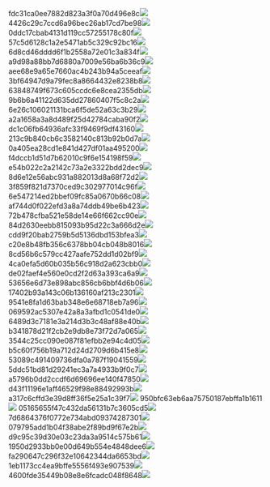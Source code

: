 fdc31ca0ee7882d823a3f0a70d496e8c<img  src="https://img.alicdn.com/bao/uploaded/i3/2639837995/TB2me9npIj_B1NjSZFHXXaDWpXa_!!2639837995.jpg_160x160.jpg">
4426c29c7ccd6a96bec26ab17cd7be98<img  src="https://img.alicdn.com/bao/uploaded/i4/2639837995/O1CN0128vl03pVszyGMqJ_!!2639837995.jpg_160x160.jpg">
0ddc17cbab4131d119cc57255178c80f<img  src="https://img.alicdn.com/bao/uploaded/i1/2639837995/O1CN0128vl0KHRyAexEmp_!!2639837995.jpg_160x160.jpg">
57c5d6128c1a2e5471ab5c329c92bc16<img  src="https://img.alicdn.com/bao/uploaded/i3/2639837995/O1CN0128vl0EHQKbxN3lK_!!2639837995.jpg_160x160.jpg">
6d8cd46dddd6f1b2558a72e01c3a834f<img  src="https://img.alicdn.com/bao/uploaded/i2/2639837995/O1CN0128vl0Ih2dy6u3Fm_!!2639837995.jpg_160x160.jpg">
a9d98a88bb7d6880a7009e56ba6b36c9<img  src="https://img.alicdn.com/bao/uploaded/i2/2639837995/TB2mEA3prZnBKNjSZFGXXbt3FXa_!!2639837995.jpg_160x160.jpg">
aee68e9a65e7660ac4b243b94a5ceeaf<img  src="https://img.alicdn.com/bao/uploaded/i3/2639837995/TB2Z4ECncj_B1NjSZFHXXaDWpXa_!!2639837995.jpg_160x160.jpg">
3bf64947d9a79fec8a8664432e8238b8<img  src="https://img.alicdn.com/bao/uploaded/i4/2639837995/O1CN0128vl0crlIuBjuDl_!!2639837995.jpg_160x160.jpg">
63848749f673c605ccdc6e8cea2355db<img  src="https://img.alicdn.com/bao/uploaded/i1/2639837995/O1CN0128vl0Y8l0ANbkeI_!!2639837995.jpg_160x160.jpg">
9b6b6a41122d635dd27860407f5c8c2a<img  src="https://img.alicdn.com/bao/uploaded/i4/2639837995/O1CN0128vl0WN9kjPa3ZD_!!2639837995.jpg_160x160.jpg">
6e26c106021131bca6f5de52a63c3b29<img  src="https://img.alicdn.com/bao/uploaded/i3/2639837995/O1CN0128vl01xAQZlViQ5_!!2639837995.jpg_160x160.jpg">
a2a1658a3a8d489f25d42784caba90f2<img  src="https://img.alicdn.com/bao/uploaded/i4/2639837995/O1CN0128vl0FocLMl3t6j_!!2639837995.jpg_160x160.jpg">
dc1c06fb64936afc33f9469f9df43160<img  src="https://img.alicdn.com/imgextra/i2/2639837995/O1CN0128vl0gvcIhUn7GJ_!!2639837995.jpg">
213c9b840cb6c3582140c813b92b0d7a<img  src="https://img.alicdn.com/imgextra/i2/2639837995/O1CN0128vl0izEJmZEcGn_!!2639837995.jpg">
0a405ea28cd1e841d427df01aa495200<img  src="https://img.alicdn.com/imgextra/i4/2639837995/O1CN0128vl0jEIZYRZLzy_!!2639837995.jpg">
f4dccb1d51d7b62010c9f6e154198f59<img  src="https://img.alicdn.com/imgextra/i1/2639837995/O1CN0128vl0i8Zxw6kNja_!!2639837995.jpg">
e54b022c2a2142c73a2e3322bdd2dec9<img  src="https://img.alicdn.com/imgextra/i4/2639837995/O1CN0128vl0k1bsrcTpqB_!!2639837995.jpg">
8d6e12e56abc931a882013d8a68f72d2<img  src="https://img.alicdn.com/imgextra/i1/2639837995/O1CN0128vl0cDECW1rvDV_!!2639837995.jpg">
3f859f821d7370ced9c302977014c96f<img  src="https://img.alicdn.com/imgextra/i2/2639837995/O1CN0128vl0jdqXzH3KSW_!!2639837995.jpg">
6e547214ed2bbef09fc85a0670b66c08<img  src="https://img.alicdn.com/imgextra/i4/2639837995/O1CN0128vl0gYeZqhhiXl_!!2639837995.jpg">
af744d0f022efd3a8a74ddb49be6b423<img  src="https://img.alicdn.com/imgextra/i3/2639837995/O1CN0128vl0cDDrlIEmp3_!!2639837995.jpg">
72b478cfba521e58de14e66f662cc90e<img  src="https://img.alicdn.com/imgextra/i1/2639837995/O1CN0128vl0izE7IoRLu0_!!2639837995.jpg">
84d2630eebb815093b95d22c3a666d2e<img  src="https://img.alicdn.com/imgextra/i1/2639837995/O1CN0128vl0iemUglirLS_!!2639837995.jpg">
cdd9f20bab2759b5d5136dbd153bfea3<img  src="https://img.alicdn.com/imgextra/i2/2639837995/O1CN0128vl0ihRsxl0T8A_!!2639837995.jpg">
c20e8b48fb356c6378bb04cb048b8016<img  src="https://img.alicdn.com/imgextra/i4/2639837995/O1CN0128vl0ielkzhUa90_!!2639837995.jpg">
8cd56b6c579cc427aafe752dd1d02bf9<img  src="https://img.alicdn.com/imgextra/i3/2639837995/O1CN0128vl0izDFHE326a_!!2639837995.jpg">
4ca0efa5d60b035b56c918d2a623cbb0<img  src="https://img.alicdn.com/imgextra/i3/2639837995/O1CN0128vl0iemE3QiAEs_!!2639837995.jpg">
de02faef4e560e0cd2f2d63a393ca6a9<img  src="https://img.alicdn.com/imgextra/i1/2639837995/O1CN0128vl0hNMYcHLRsV_!!2639837995.jpg">
53656e6d73e898abc856cb6bbf4d6b06<img  src="https://img.alicdn.com/imgextra/i4/2639837995/O1CN0128vl0cDDfI1SeIt_!!2639837995.jpg">
17402b93a143c06b136160af213c2301<img  src="https://img.alicdn.com/imgextra/i4/2639837995/O1CN0128vl0k1bkYKlfoc_!!2639837995.jpg">
9541e8fa1d63bab348e6e68718eb7a96<img  src="https://img.alicdn.com/imgextra/i1/2639837995/O1CN0128vl0jdqTpkqpOx_!!2639837995.jpg">
069592ac5307e42a8a3afbd1c0541de0<img  src="https://img.alicdn.com/imgextra/i3/2639837995/O1CN0128vl0hNNYww073n_!!2639837995.jpg">
6489d3c7181e3a214d3b3c48af88e40b<img  src="https://img.alicdn.com/imgextra/i2/2639837995/O1CN0128vl0ihScezroMU_!!2639837995.jpg">
b341878d21f2cb2e9db8e73f72d7a065<img  src="https://img.alicdn.com/imgextra/i3/2639837995/O1CN0128vl0cDFCsRKiwt_!!2639837995.jpg">
3544c25cc090e087f81efbb2e94c4d05<img  src="https://img.alicdn.com/imgextra/i1/2639837995/O1CN0128vl0k1cYPVpMEk_!!2639837995.jpg">
b5c60f756b19a712d24d2709d6b415e8<img  src="https://img.alicdn.com/imgextra/i1/2639837995/O1CN0128vl0iTW56Wxu6o_!!2639837995.jpg">
53089c491409736dfa0a787f19041559<img  src="https://img.alicdn.com/imgextra/i2/2639837995/O1CN0128vl0gYdyQO7zqS_!!2639837995.jpg">
5ddc51bd81d29241ec3a7a4933b9f0c7<img  src="https://img.alicdn.com/imgextra/i2/2639837995/O1CN0128vl0iMkxVar389_!!2639837995.jpg">
a5796b0dd2ccdf6d69696ee140f47850<img  src="https://img.alicdn.com/imgextra/i1/2639837995/O1CN0128vl0gvcMrLc7SR_!!2639837995.jpg">
d43f11196e1aff46529f98e88492993b<img  src="https://img.alicdn.com/imgextra/i3/2639837995/O1CN0128vl0i8aAPbhCHM_!!2639837995.jpg">
a317c6cffd3e39d8ff36f5e25a1c39f7<img  src="https://img.alicdn.com/imgextra/i3/2639837995/O1CN0128vl0i8bZdK6HxF_!!2639837995.jpg">
950bfc63eb6aa75750187ebffa1b1611<img  src="https://img.alicdn.com/imgextra/i1/2639837995/O1CN0128vl0iTVHI0g8B5_!!2639837995.jpg">
05165655f47c432da56131b7c3605cd5<img  src="https://img.alicdn.com/imgextra/i2/2639837995/O1CN0128vl0jpOjxZM3fx_!!2639837995.jpg">
7d6864376f0772e734abd09374287301<img  src="https://img.alicdn.com/imgextra/i3/2639837995/O1CN0128vl0iMmAJXoWMW_!!2639837995.jpg">
079795add1b04f38abe2f89bd9f67e2b<img  src="https://img.alicdn.com/imgextra/i2/2639837995/O1CN0128vl0hNLklEuZke_!!2639837995.jpg">
d9c95c39d30e03c23da3a9514c575b61<img  src="https://img.alicdn.com/imgextra/i3/2639837995/O1CN0128vl0jpPD30NS6u_!!2639837995.jpg">
1950d2933bb0e00d649b554e4848dee6<img  src="https://img.alicdn.com/imgextra/i4/2639837995/O1CN0128vl0iTUsMV3xHR_!!2639837995.jpg">
fa290647c296f32e10642344da6653bd<img  src="https://img.alicdn.com/imgextra/i2/2639837995/O1CN0128vl0k1b556fsaX_!!2639837995.jpg">
1eb1173cc4ea9bffe5556f493e907539<img  src="https://img.alicdn.com/imgextra/i3/2639837995/O1CN0128vl0gYeAu5Nk0L_!!2639837995.jpg">
4600fde35449b08e8e6fcadc048f8648<img  src="https://img.alicdn.com/imgextra/i1/2639837995/O1CN0128vl0ieltJ3vXSe_!!2639837995.jpg">
